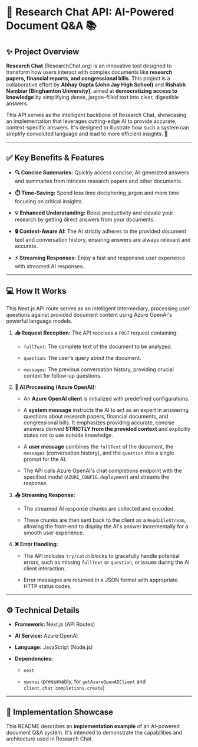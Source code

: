 # 💬 Research Chat API: AI-Powered Document Q&A 📚

## ✨ Project Overview

**Research Chat** (ResearchChat.org) is an innovative tool designed to transform how users interact with complex documents like **research papers, financial reports, and congressional bills**. This project is a collaborative effort by **Abhay Gupta (John Jay High School)** and **Rishabh Nambiar (Binghamton University)**, aimed at **democratizing access to knowledge** by simplifying dense, jargon-filled text into clear, digestible answers.

This API serves as the intelligent backbone of Research Chat, showcasing an implementation that leverages cutting-edge AI to provide accurate, context-specific answers. It's designed to illustrate how such a system can simplify convoluted language and lead to more efficient insights. 🚀

---

## ✅ Key Benefits & Features

- **🔍 Concise Summaries:** Quickly access concise, AI-generated answers and summaries from intricate research papers and other documents.

- **⏱️ Time-Saving:** Spend less time deciphering jargon and more time focusing on critical insights.

- **💡 Enhanced Understanding:** Boost productivity and elevate your research by getting direct answers from your documents.

- **🔒 Context-Aware AI:** The AI strictly adheres to the provided document text and conversation history, ensuring answers are always relevant and accurate.

- **⚡ Streaming Responses:** Enjoy a fast and responsive user experience with streamed AI responses.

---

## 💻 How It Works

This Next.js API route serves as an intelligent intermediary, processing user questions against provided document content using Azure OpenAI's powerful language models.

1. **📥 Request Reception:** The API receives a `POST` request containing:

   - `fullText`: The complete text of the document to be analyzed.

   - `question`: The user's query about the document.

   - `messages`: The previous conversation history, providing crucial context for follow-up questions.

2. **🧠 AI Processing (Azure OpenAI):**

   - An **Azure OpenAI client** is initialized with predefined configurations.

   - A **system message** instructs the AI to act as an expert in answering questions about research papers, financial documents, and congressional bills. It emphasizes providing accurate, concise answers derived **STRICTLY from the provided context** and explicitly states not to use outside knowledge.

   - A **user message** combines the `fullText` of the document, the `messages` (conversation history), and the `question` into a single prompt for the AI.

   - The API calls Azure OpenAI's chat completions endpoint with the specified model (`AZURE_CONFIG.deployment`) and streams the response.

3. **📤 Streaming Response:**

   - The streamed AI response chunks are collected and encoded.

   - These chunks are then sent back to the client as a `ReadableStream`, allowing the front-end to display the AI's answer incrementally for a smooth user experience.

4. **❌ Error Handling:**

   - The API includes `try/catch` blocks to gracefully handle potential errors, such as missing `fullText` or `question`, or issues during the AI client interaction.

   - Error messages are returned in a JSON format with appropriate HTTP status codes.

---

## ⚙️ Technical Details

- **Framework:** Next.js (API Routes)

- **AI Service:** Azure OpenAI

- **Language:** JavaScript (Node.js)

- **Dependencies:**

  - `next`

  - `openai` (presumably, for `getAzureOpenAIClient` and `client.chat.completions.create`)

---

## 🚀 Implementation Showcase

This README describes an **implementation example** of an AI-powered document Q&A system. It's intended to demonstrate the capabilities and architecture used in Research Chat.
